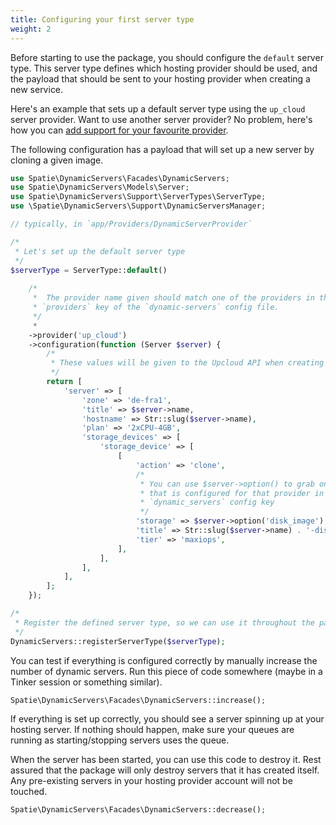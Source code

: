 ```yaml
---
title: Configuring your first server type
weight: 2
---
```


Before starting to use the package, you should configure the `default` server type. This server type defines which hosting provider should be used, and the payload that should be sent to your hosting provider when creating a new service. 

Here's an example that sets up a default server type using the `up_cloud` server provider. Want to use another server provider? No problem, here's how you can [add support for your favourite provider](/docs/laravel-dynamic-servers/v1/advanced-usage/creating-your-own-server-provider).

The following configuration has a payload that will set up a new server by cloning a given image.

```php
use Spatie\DynamicServers\Facades\DynamicServers;
use Spatie\DynamicServers\Models\Server;
use Spatie\DynamicServers\Support\ServerTypes\ServerType;
use \Spatie\DynamicServers\Support\DynamicServersManager;

// typically, in `app/Providers/DynamicServerProvider`

/*
 * Let's set up the default server type  
 */
$serverType = ServerType::default()
    
    /*
     *  The provider name given should match one of the providers in the
     * `providers` key of the `dynamic-servers` config file.
     */
     *  
    ->provider('up_cloud') 
    ->configuration(function (Server $server) {
        /*
         * These values will be given to the Upcloud API when creating a server
         */
        return [
            'server' => [
                'zone' => 'de-fra1',
                'title' => $server->name,
                'hostname' => Str::slug($server->name),
                'plan' => '2xCPU-4GB',
                'storage_devices' => [
                    'storage_device' => [
                        [
                            'action' => 'clone',
                            /*
                             * You can use $server->option() to grab on of the values
                             * that is configured for that provider in the
                             * `dynamic_servers` config key
                             */
                            'storage' => $server->option('disk_image'),
                            'title' => Str::slug($server->name) . '-disk',
                            'tier' => 'maxiops',
                        ],
                    ],
                ],
            ],
        ];
    });

/*
 * Register the defined server type, so we can use it throughout the package
 */    
DynamicServers::registerServerType($serverType);
```

You can test if everything is configured correctly by manually increase the number of dynamic servers. Run this piece of code somewhere (maybe in a Tinker session or something similar).

```php
Spatie\DynamicServers\Facades\DynamicServers::increase();
```

If everything is set up correctly, you should see a server spinning up at your hosting server. If nothing should happen, make sure your queues are running as starting/stopping servers uses the queue.

When the server has been started, you can use this code to destroy it. Rest assured that the package will only destroy servers that it has created itself. Any pre-existing servers in your hosting provider account will not be touched.

```php
Spatie\DynamicServers\Facades\DynamicServers::decrease();
```
